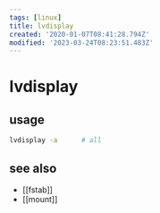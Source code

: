 ```yaml
---
tags: [linux]
title: lvdisplay
created: '2020-01-07T08:41:28.794Z'
modified: '2023-03-24T08:23:51.483Z'
---
```


# lvdisplay

## usage

```sh
lvdisplay -a      # all
```

## see also

- [[fstab]]
- [[mount]]
